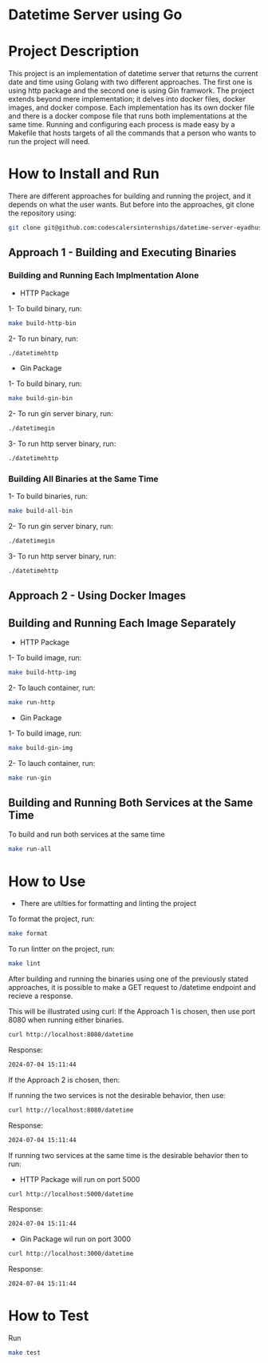 # Datetime Server using Go

# Project Description

This project is an implementation of datetime server that returns the current date and time using Golang with two different approaches. The first one is using http package and the second one is using Gin framwork. The project extends beyond mere implementation; it delves into docker files, docker images, and docker compose. Each implementation has its own docker file and there is a docker compose file that runs both implementations at the same time. Running and configuring each process is made easy by a Makefile that hosts targets of all the commands that a person who wants to run the project will need.

# How to Install and Run

There are different approaches for building and running the project, and it depends on what the user wants. But before into the approaches, git clone the repository using:

```bash
git clone git@github.com:codescalersinternships/datetime-server-eyadhussein.git
```

## Approach 1 - Building and Executing Binaries

### Building and Running Each Implmentation Alone

- HTTP Package

1- To build binary, run:

```bash
make build-http-bin
```

2- To run binary, run:

```bash
./datetimehttp
```

- Gin Package

1- To build binary, run:

```bash
make build-gin-bin
```

2- To run gin server binary, run:

```bash
./datetimegin
```

3- To run http server binary, run:

```bash
./datetimehttp
```

### Building All Binaries at the Same Time

1- To build binaries, run:

```bash
make build-all-bin
```

2- To run gin server binary, run:

```bash
./datetimegin
```

3- To run http server binary, run:

```bash
./datetimehttp
```

## Approach 2 - Using Docker Images

## Building and Running Each Image Separately

- HTTP Package

1- To build image, run:

```bash
make build-http-img
```

2- To lauch container, run:

```bash
make run-http
```

- Gin Package

1- To build image, run:

```bash
make build-gin-img
```

2- To lauch container, run:

```bash
make run-gin
```

## Building and Running Both Services at the Same Time

To build and run both services at the same time

```bash
make run-all
```

# How to Use

- There are utilties for formatting and linting the project

To format the project, run:

```bash
make format
```

To run lintter on the project, run:

```bash
make lint
```

After building and running the binaries using one of the previously stated approaches, it is possible to make a GET request to /datetime endpoint and recieve a response.

This will be illustrated using curl:
If the Approach 1 is chosen, then use port 8080 when running either binaries.

```bash
curl http://localhost:8080/datetime
```

Response:

```bash
2024-07-04 15:11:44
```

If the Approach 2 is chosen, then:

If running the two services is not the desirable behavior, then use:

```bash
curl http://localhost:8080/datetime
```

Response:

```bash
2024-07-04 15:11:44
```

If running two services at the same time is the desirable behavior then to run:

- HTTP Package will run on port 5000

```bash
curl http://localhost:5000/datetime
```

Response:

```bash
2024-07-04 15:11:44
```

- Gin Package wil run on port 3000

```bash
curl http://localhost:3000/datetime
```

Response:

```bash
2024-07-04 15:11:44
```

# How to Test

Run

```bash
make test
```
